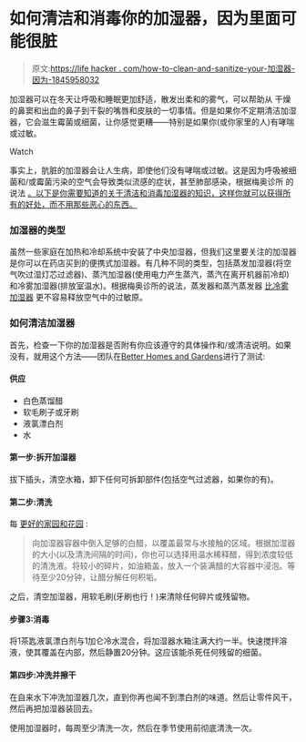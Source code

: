 # 如何清洁和消毒你的加湿器，因为里面可能很脏

> 原文:[https://life hacker . com/how-to-clean-and-sanitize-your-加湿器-因为-1845958032](https://lifehacker.com/how-to-clean-and-sanitize-your-humidifier-because-its-1845958032)

加湿器可以在冬天让呼吸和睡眠更加舒适，散发出柔和的雾气，可以帮助从 干燥的鼻窦和出血的鼻子到干裂的嘴唇和皮肤的一切事情。但是如果你不定期清洁加湿器，它会滋生霉菌或细菌，让你感觉更糟——特别是如果你(或你家里的人)有哮喘或过敏。

Watch

事实上，肮脏的加湿器会让人生病，即使他们没有哮喘或过敏。这是因为呼吸被细菌和/或霉菌污染的空气会导致类似流感的症状，甚至肺部感染，根据梅奥诊所 的说法 [。以下是你需要知道的关于清洁和消毒加湿器的知识，这样你就可以获得所有的好处，而不用那些恶心的东西。](https://www.mayoclinic.org/diseases-conditions/common-cold/in-depth/humidifiers/art-20048021)

### 加湿器的类型

虽然一些家庭在加热和冷却系统中安装了中央加湿器，但我们这里要关注的加湿器是你可以在药店买到的便携式加湿器。有几种不同的类型，包括蒸发加湿器(将空气吹过湿灯芯过滤器)、蒸汽加湿器(使用电力产生蒸汽，蒸汽在离开机器前冷却)和冷雾加湿器(排放室温水)。根据梅奥诊所的说法，蒸发器和蒸汽蒸发器 [比冷雾加湿器](https://www.mayoclinic.org/diseases-conditions/common-cold/in-depth/humidifiers/art-20048021) 更不容易释放空气中的过敏原。

### **如何清洁加湿器**

首先，检查一下你的加湿器是否附有你应该遵守的具体操作和/或清洁说明。如果没有，就用这个方法——团队在[Better Homes and Gardens](https://www.bhg.com/homekeeping/house-cleaning/tips/how-to-clean-humidifier/)进行了测试:

#### 供应

*   白色蒸馏醋
*   软毛刷子或牙刷
*   液氯漂白剂
*   水

#### 第一步:拆开加湿器

拔下插头，清空水箱，卸下任何可拆卸部件(包括空气过滤器，如果你的有)。

#### 第二步:清洗

每 [更好的家园和花园](https://www.bhg.com/homekeeping/house-cleaning/tips/how-to-clean-humidifier/) :

> 向加湿器容器中倒入足够的白醋，以覆盖最常与水接触的区域。根据加湿器的大小(以及清洗间隔的时间)，你也可以选择用温水稀释醋，得到浓度较低的清洗液。将较小的碎片，如油箱盖，放入一个装满醋的大容器中浸泡。等待至少20分钟，让醋分解任何积垢。

之后，清空加湿器，用软毛刷(牙刷也行！)来清除任何碎片或残留物。

#### 步骤3:消毒

将1茶匙液氯漂白剂与1加仑冷水混合，将加湿器水箱注满大约一半。快速搅拌溶液，使其覆盖在内部，然后静置20分钟。这应该能杀死任何残留的细菌。

#### 第四步:冲洗并擦干

在自来水下冲洗加湿器几次，直到你再也闻不到漂白剂的味道。然后让零件风干，然后再把加湿器装回去。

使用加湿器时，每周至少清洗一次，然后在季节使用前彻底清洗一次。